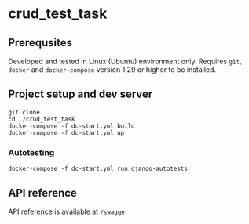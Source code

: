 # crud_test_task

## Prerequsites
Developed and tested in Linux (Ubuntu) environment only. Requires `git`, `docker` and `docker-compose` version 1.29 or higher to be installed. 

## Project setup and dev server
```
git clone 
cd ./crud_test_task
docker-compose -f dc-start.yml build
docker-compose -f dc-start.yml up
```
### Autotesting
`docker-compose -f dc-start.yml run django-autotests`

## API reference
API reference is available at `/swagger`